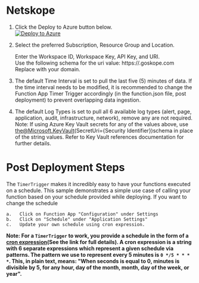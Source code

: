 # Netskope

1.	Click the Deploy to Azure button below.  
[![Deploy to Azure](https://aka.ms/deploytoazurebutton)](https://portal.azure.com/#create/Microsoft.Template/uri/https%3A%2F%2Fraw.githubusercontent.com%2Fsreedharande%2FNetskope%2Fmaster%2FNetskope%2Fazuredeploy_Netskope_API_FunctionApp.json)

2.	Select the preferred Subscription, Resource Group and Location.  

	Enter the Workspace ID, Workspace Key, API Key, and URI.  
	Use the following schema for the uri value: https://<Tenant Name>.goskope.com Replace <Tenant Name> with your domain.  
3.	The default Time Interval is set to pull the last five (5) minutes of data. If the time interval needs to be modified, it is recommended to change the Function App Timer Trigger accordingly (in the function.json file, post deployment) to prevent overlapping data ingestion.  

4.	The default Log Types is set to pull all 6 available log types (alert, page, application, audit, infrastructure, network), remove any are not required.  
	Note: If using Azure Key Vault secrets for any of the values above, use the@Microsoft.KeyVault(SecretUri={Security Identifier})schema in place of the string values. Refer to Key Vault references documentation for further details.  

# Post Deployment Steps
The `TimerTrigger` makes it incredibly easy to have your functions executed on a schedule. This sample demonstrates a simple use case of calling your function based on your schedule provided while deploying. If you want to change
   the schedule 
   ```
   a.	Click on Function App "Configuration" under Settings 
   b.	Click on "Schedule" under "Application Settings"
   c.	Update your own schedule using cron expression.
   ```
   **Note: For a `TimerTrigger` to work, you provide a schedule in the form of a [cron expression](https://en.wikipedia.org/wiki/Cron#CRON_expression)(See the link for full details). A cron expression is a string with 6 separate expressions which represent a given schedule via patterns. The pattern we use to represent every 5 minutes is `0 */5 * * * *`. This, in plain text, means: "When seconds is equal to 0, minutes is divisible by 5, for any hour, day of the month, month, day of the week, or year".**